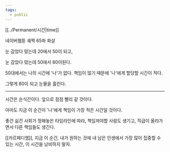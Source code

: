 ```yaml
---
tags:
  - public
---
```

[[../Permanent/시간|time]] 

네이버웹툰 궤짝 65화 화살

눈 감았다 떴는데 20에서 50이 되고,

눈 감았다 떴는데 50에서 80이된다.

50대에서는 나의 시간에 '나'가 없다. 책임이 많기 때문에 '나'에게 할당할 시간이 적다.

그렇게 80이 되고 눈물을 흘린다.

---

시간은 순식간이다. 앞으로 점점 빨리 갈 것이다.

아마도 지금 이 순간이 '나'에게 책임이 가장 적은 시간일 것이다.

좋건 싫건 사회가 정해놓은 타임라인에 따라, 책임져야할 사람도 생기고, 직급이 올라가면서 다른 책임들도 생긴다.

[[카르페디엠]], 지금 이 순간, 내가 원하는 것에 내 남은 인생에서 가장 많이 집중할 수 있는 시간, 이 시간을 낭비하지 말자.


